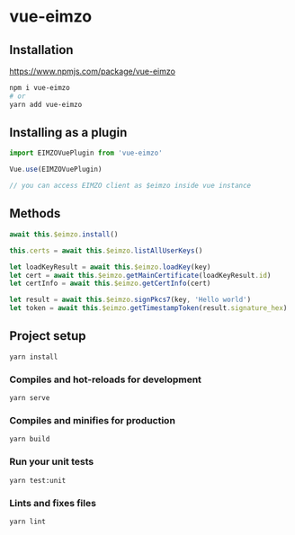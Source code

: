 # vue-eimzo

## Installation
https://www.npmjs.com/package/vue-eimzo
```sh
npm i vue-eimzo
# or
yarn add vue-eimzo
```

## Installing as a plugin
```js
import EIMZOVuePlugin from 'vue-eimzo'

Vue.use(EIMZOVuePlugin) 

// you can access EIMZO client as $eimzo inside vue instance
```

## Methods
```js
await this.$eimzo.install()

this.certs = await this.$eimzo.listAllUserKeys()

let loadKeyResult = await this.$eimzo.loadKey(key)
let cert = await this.$eimzo.getMainCertificate(loadKeyResult.id)
let certInfo = await this.$eimzo.getCertInfo(cert)

let result = await this.$eimzo.signPkcs7(key, 'Hello world')
let token = await this.$eimzo.getTimestampToken(result.signature_hex)

```

## Project setup
```
yarn install
```

### Compiles and hot-reloads for development
```
yarn serve
```

### Compiles and minifies for production
```
yarn build
```

### Run your unit tests
```
yarn test:unit
```

### Lints and fixes files
```
yarn lint
```
